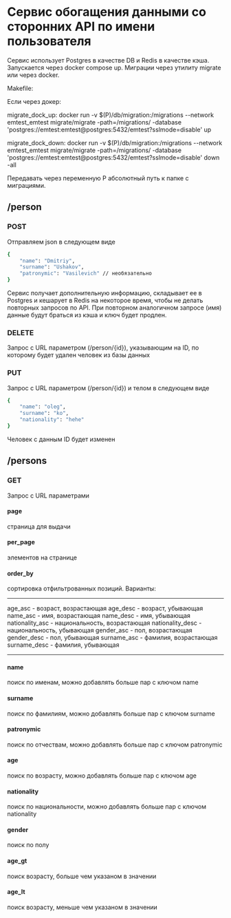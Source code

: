 # Сервис обогащения данными со сторонних API по имени пользователя

Сервис использует Postgres в качестве DB и Redis в качестве кэша. Запускается через docker compose up. 
Миграции через утилиту migrate или через docker.

Makefile:

Если через докер:

migrate_dock_up:
	docker run -v $(P)/db/migration:/migrations --network emtest_emtest migrate/migrate -path=/migrations/ -database 'postgres://emtest:emtest@postgres:5432/emtest?sslmode=disable' up

migrate_dock_down:
	docker run -v $(P)/db/migration:/migrations --network emtest_emtest migrate/migrate -path=/migrations/ -database 'postgres://emtest:emtest@postgres:5432/emtest?sslmode=disable' down -all

Передавать через переменную P абсолютный путь к папке с миграциями.

## /person
### POST
Отправляем json в следующем виде

```bash
{
    "name": "Dmitriy",
    "surname": "Ushakov",
    "patronymic": "Vasilevich" // необязательно
}
```

Сервис получает дополнительную информацию, складывает ее в Postgres и кешарует в Redis на некоторое время, чтобы не делать повторных запросов по API. При повторном аналогичном запросе (имя) данные будут браться из кэша и ключ будет продлен.

### DELETE

Запрос с URL параметром (/person/{id}), указывающим на ID, по которому будет удален человек из базы данных

### PUT

Запрос с URL параметром (/person/{id}) и телом в следующем виде

```bash
{
    "name": "oleg",
    "surname": "ko",
    "nationality": "hehe"
}
```

Человек с данным ID будет изменен

## /persons

### GET

Запрос с URL параметрами 
#### page 
страница для выдачи

#### per_page 
элементов на странице

#### order_by
сортировка отфильтрованных позиций. Варианты:
______________________________________
age_asc - возраст, возрастающая
age_desc - возраст, убывающая
name_asc - имя, возрастающая
name_desc - имя, убывающая
nationality_asc - национальность, возрастающая
nationality_desc - национальность, убывающая
gender_asc - пол, возрастающая
gender_desc - пол, убывающая
surname_asc - фамилия, возрастающая
surname_desc - фамилия, убывающая
______________________________________

#### name
поиск по именам, можно добавлять больше пар с ключом name

#### surname
поиск по фамилиям, можно добавлять больше пар с ключом surname

#### patronymic
поиск по отчествам, можно добавлять больше пар с ключом patronymic

#### age
поиск по возрасту, можно добавлять больше пар с ключом age

#### nationality
поиск по национальности, можно добавлять больше пар с ключом nationality

#### gender
поиск по полу

#### age_gt
поиск возрасту, больше чем указаном в значении

#### age_lt
поиск возрасту, меньше чем указаном в значении